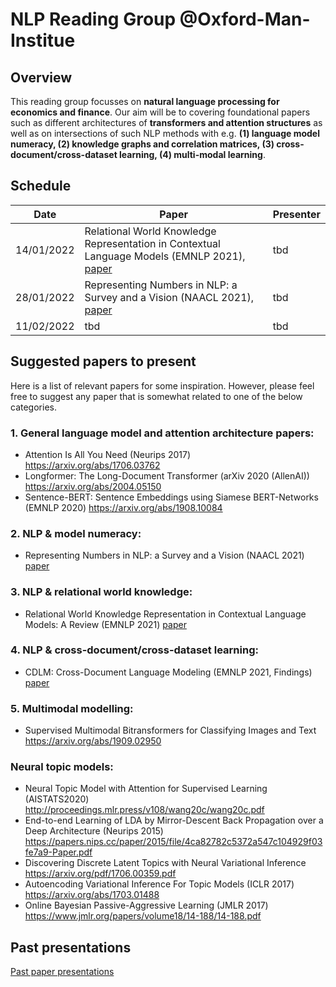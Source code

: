 # NLP Reading Group @Oxford-Man-Institue

## Overview
This reading group focusses on **natural language processing for economics and finance**. Our aim will be to covering foundational papers such as different architectures of **transformers and attention structures** as well as on intersections of such NLP methods with e.g.
**(1) language model numeracy, (2) knowledge graphs and correlation matrices, (3) cross-document/cross-dataset learning, (4) multi-modal learning**.

## Schedule

| Date      | Paper | Presenter        |
|-------|----|----|
| 14/01/2022 | Relational World Knowledge Representation in Contextual Language Models (EMNLP 2021), [paper](https://aclanthology.org/2021.emnlp-main.81/) | tbd
| 28/01/2022 | Representing Numbers in NLP: a Survey and a Vision (NAACL 2021), [paper](https://aclanthology.org/2021.naacl-main.53.pdf) | tbd
| 11/02/2022 | tbd | tbd


## Suggested papers to present
Here is a list of relevant papers for some inspiration. However, please feel free to suggest any paper that is somewhat related to one of the below categories.

### 1. General language model and attention architecture papers:							
- Attention Is All You Need (Neurips 2017)					https://arxiv.org/abs/1706.03762		
- Longformer: The Long-Document Transformer (arXiv 2020 (AllenAI))					https://arxiv.org/abs/2004.05150		
- Sentence-BERT: Sentence Embeddings using Siamese BERT-Networks (EMNLP 2020)					https://arxiv.org/abs/1908.10084	

### 2. NLP & model numeracy:
- Representing Numbers in NLP: a Survey and a Vision (NAACL 2021) [paper](https://aclanthology.org/2021.naacl-main.53.pdf)

### 3. NLP & relational world knowledge:
- Relational World Knowledge Representation in Contextual Language Models: A Review (EMNLP 2021) [paper](https://aclanthology.org/2021.emnlp-main.81/) 

### 4. NLP & cross-document/cross-dataset learning:
- CDLM: Cross-Document Language Modeling (EMNLP 2021, Findings) [paper](https://aclanthology.org/2021.findings-emnlp.225/)

### 5. Multimodal modelling:
- Supervised Multimodal Bitransformers for Classifying Images and Text https://arxiv.org/abs/1909.02950

### Neural topic models:							
- Neural Topic Model with Attention for Supervised Learning (AISTATS2020)					http://proceedings.mlr.press/v108/wang20c/wang20c.pdf		
- End-to-end Learning of LDA by Mirror-Descent Back Propagation over a Deep Architecture (Neurips 2015) https://papers.nips.cc/paper/2015/file/4ca82782c5372a547c104929f03fe7a9-Paper.pdf		
- Discovering Discrete Latent Topics with Neural Variational Inference					https://arxiv.org/pdf/1706.00359.pdf		
- Autoencoding Variational Inference For Topic Models (ICLR 2017)					https://arxiv.org/abs/1703.01488		
- Online Bayesian Passive-Aggressive Learning (JMLR 2017)					https://www.jmlr.org/papers/volume18/14-188/14-188.pdf		

## Past presentations
[Past paper presentations](https://github.com/MaximilianAhrens/nlp_reading_group/tree/main/past_presentations)
